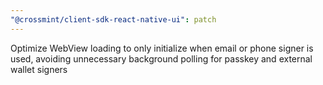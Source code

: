 ```yaml
---
"@crossmint/client-sdk-react-native-ui": patch
---
```


Optimize WebView loading to only initialize when email or phone signer is used, avoiding unnecessary background polling for passkey and external wallet signers
